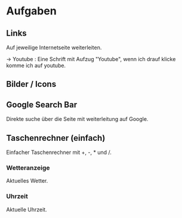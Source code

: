 # Aufgaben
## Links
Auf jeweilige Internetseite weiterleiten.

-> Youtube : Eine Schrift mit Aufzug "Youtube", wenn ich drauf klicke komme ich auf youtube.

## Bilder / Icons

## Google Search Bar
Direkte suche über die Seite mit weiterleitung auf Google.
## Taschenrechner (einfach)
Einfacher Taschenrechner mit +, -, * und /.
### Wetteranzeige
Aktuelles Wetter.
### Uhrzeit
Aktuelle Uhrzeit.